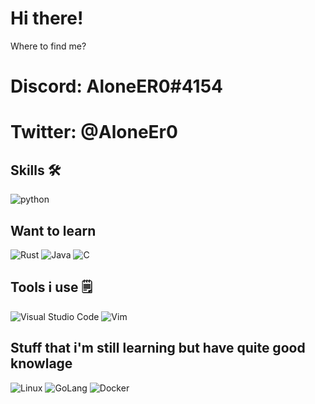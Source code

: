 # Hi there! <img src="https://media.giphy.com/media/hvRJCLFzcasrR4ia7z/giphy.gif" width="7px">

Where to find me?
# Discord: AloneER0#4154
# Twitter: @AloneEr0

## Skills 🛠
![python](https://img.shields.io/badge/Python-3776AB?style=for-the-badge&logo=python&logoColor=white)

## Want to learn
![Rust](https://img.shields.io/badge/rust-%23000000.svg?style=for-the-badge&logo=rust&logoColor=white) ![Java](https://img.shields.io/badge/java-%23ED8B00.svg?style=for-the-badge&logo=java&logoColor=white) ![C](https://img.shields.io/badge/c-%2300599C.svg?style=for-the-badge&logo=c&logoColor=white)

## Tools i use 🗒️
![Visual Studio Code](https://img.shields.io/badge/Visual%20Studio%20Code-0078d7.svg?style=for-the-badge&logo=visual-studio-code&logoColor=white) ![Vim](https://img.shields.io/badge/VIM-%2311AB00.svg?style=for-the-badge&logo=vim&logoColor=white)

## Stuff that i'm still learning but have quite good knowlage 

![Linux](https://img.shields.io/badge/Linux-FCC624?style=for-the-badge&logo=linux&logoColor=black) ![GoLang](https://img.shields.io/badge/%EE%98%A7-GOlang-red&style%3C?style=for-the-badge&logo=appveyor%3E) ![Docker](https://img.shields.io/badge/%EF%8C%88-Docker-blue&style%3C?style=for-the-badge&logoWidth=40=%3E?color=&color=blue)

